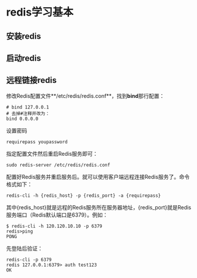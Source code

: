 # redis学习基本



## 安装redis



## 启动redis



## 远程链接redis

修改Redis配置文件**/etc/redis/redis.conf**，找到**bind**那行配置：

```
# bind 127.0.0.1
# 去掉#注释并改为：
bind 0.0.0.0
```

设置密码

```
requirepass youpassword
```

指定配置文件然后重启Redis服务即可：

```
sudo redis-server /etc/redis/redis.conf
```

配置好Redis服务并重启服务后。就可以使用客户端远程连接Redis服务了。命令格式如下：

```
redis-cli -h {redis_host} -p {redis_port} -a {requirepass}
```

其中{redis_host}就是远程的Redis服务所在服务器地址，{redis_port}就是Redis服务端口（Redis默认端口是6379）。例如：

```
$ redis-cli -h 120.120.10.10 -p 6379
redis>ping
PONG
```

 先登陆后验证：

  ```
  redis-cli -p 6379
  redis 127.0.0.1:6379> auth test123
  OK
  ```

